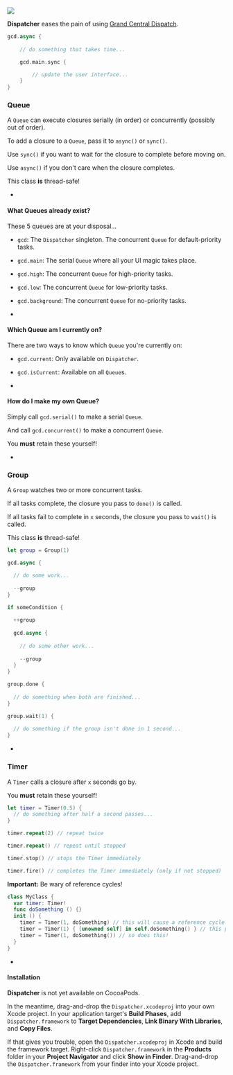 <img src="http://i.imgur.com/w30RRFf.jpg"/>

**Dispatcher** eases the pain of using [Grand Central Dispatch](https://developer.apple.com/library/mac/documentation/performance/reference/gcd_libdispatch_ref/Reference/reference.html).

```Swift
gcd.async {
	
	// do something that takes time...

	gcd.main.sync {

		// update the user interface...
	}
}
```

### Queue

A `Queue` can execute closures serially (in order) or concurrently (possibly out of order).

To add a closure to a `Queue`, pass it to `async()` or `sync()`.

Use `sync()` if you want to wait for the closure to complete before moving on.

Use `async()` if you don't care when the closure completes.

This class **is** thread-safe!

-

#### What Queues already exist?

These 5 queues are at your disposal...

* `gcd`: The `Dispatcher` singleton. The concurrent `Queue` for default-priority tasks.

* `gcd.main`: The serial `Queue` where all your UI magic takes place.

* `gcd.high`: The concurrent `Queue` for high-priority tasks.

* `gcd.low`: The concurrent `Queue` for low-priority tasks.

* `gcd.background`: The concurrent `Queue` for no-priority tasks.

-

#### Which Queue am I currently on?

There are two ways to know which `Queue` you're currently on:

* `gcd.current`: Only available on `Dispatcher`.

* `gcd.isCurrent`: Available on all `Queue`s.

-

#### How do I make my own Queue?

Simply call `gcd.serial()` to make a serial `Queue`.

And call `gcd.concurrent()` to make a concurrent `Queue`.

You **must** retain these yourself!

-

### Group

A `Group` watches two or more concurrent tasks. 

If all tasks complete, the closure you pass to `done()` is called. 

If all tasks fail to complete in `x` seconds, the closure you pass to `wait()` is called.

This class **is** thread-safe!

```Swift
let group = Group(1)

gcd.async {

  // do some work...
  
  --group
}

if someCondition {
  
  ++group
  
  gcd.async {
    
    // do some other work...
    
    --group
  }
}

group.done {
	
  // do something when both are finished...
}

group.wait(1) {
  
  // do something if the group isn't done in 1 second...
}
```

-

### Timer

A `Timer` calls a closure after `x` seconds go by.

You **must** retain these yourself!

```Swift
let timer = Timer(0.5) {
  // do something after half a second passes...
}

timer.repeat(2) // repeat twice

timer.repeat() // repeat until stopped

timer.stop() // stops the Timer immediately

timer.fire() // completes the Timer immediately (only if not stopped)
```

**Important:** Be wary of reference cycles!

```Swift
class MyClass {
  var timer: Timer!
  func doSomething () {}
  init () {
    timer = Timer(1, doSomething) // this will cause a reference cycle
    timer = Timer(1) { [unowned self] in self.doSomething() } // this prevents a reference cycle
    timer = Timer(1, doSomething()) // so does this!
  }
}
```

-

#### Installation

**Dispatcher** is not yet available on CocoaPods.

In the meantime, drag-and-drop the `Dispatcher.xcodeproj` into your own Xcode project. In your application target's **Build Phases**, add `Dispatcher.framework` to **Target Dependencies**, **Link Binary With Libraries**, and **Copy Files**.

If that gives you trouble, open the `Dispatcher.xcodeproj` in Xcode and build the framework target. Right-click `Dispatcher.framework` in the **Products** folder in your **Project Navigator** and click **Show in Finder**. Drag-and-drop the `Dispatcher.framework` from your finder into your Xcode project.
